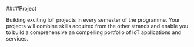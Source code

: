 ####Project

Building exciting IoT projects in every semester of the programme. Your projects will combine skills acquired from the other strands and enable you to build a comprehensive an compelling portfolio of IoT applications and services.

